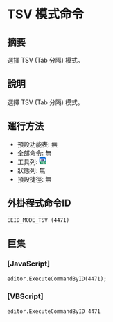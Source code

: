 # TSV 模式命令

## 摘要

選擇 TSV (Tab 分隔) 模式。

## 說明

選擇 TSV (Tab 分隔) 模式。

## 運行方法

- 預設功能表: 無
- [全部命令](../tools/all_commands): 無
- 工具列: ![](../../images/tsv.png)
- 狀態列: 無
- 預設捷徑: 無

## 外掛程式命令ID

```
EEID_MODE_TSV (4471)
```

## 巨集

### \[JavaScript\]

```
editor.ExecuteCommandByID(4471);
```

### \[VBScript\]

```
editor.ExecuteCommandByID 4471
```
